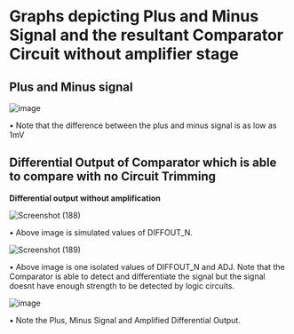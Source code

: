 # Graphs depicting Plus and Minus Signal and the resultant Comparator Circuit without amplifier stage 

## Plus and Minus signal 


![image](https://github.com/chennakeshavadasa/Comparator-Design-with-SkyWater-130PDK/assets/123294639/39376bfb-0212-4ef0-bc1d-cf87ce716332)


• Note that the difference between the plus and minus signal is as low as 1mV

## Differential Output of Comparator which is able to compare with no Circuit Trimming

**Differential output without amplification**

![Screenshot (188)](https://github.com/chennakeshavadasa/Comparator-Design-with-SkyWater-130PDK/assets/123294639/e6b1f2fd-c0ca-4498-ab66-f1d0222d383b)

• Above image is simulated values of DIFFOUT_N.

![Screenshot (189)](https://github.com/chennakeshavadasa/Comparator-Design-with-SkyWater-130PDK/assets/123294639/bef4a9cc-3243-46d0-8685-757399e0ed2f)

• Above image is one isolated values of DIFFOUT_N and ADJ. Note that the Comparator is able to detect and differentiate the signal but the signal doesnt have enough strength to be detected by logic circuits.

![image](https://github.com/chennakeshavadasa/Comparator-Design-with-SkyWater-130PDK/assets/123294639/58c65c08-7ab9-4f7d-8f12-d281bcfd78ec)

• Note the Plus, Minus Signal and Amplified Differential Output.
